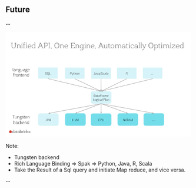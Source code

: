 ## Future 

--

![project-tungsten](img/project-tungsten.png)



Note:
- Tungsten backend
- Rich Language Binding ⇒ Spak ⇒ Python, Java, R, Scala 
- Take the Result of a Sql query and initiate Map reduce, and vice versa. 


--